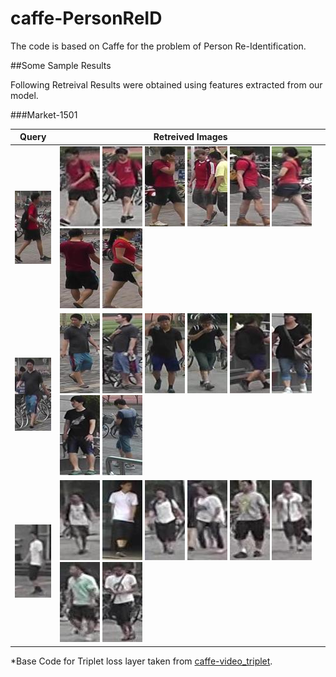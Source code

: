 
# caffe-PersonReID

The code is based on Caffe for the problem of Person Re-Identification. 

##Some Sample Results 

Following Retreival Results were obtained using features extracted from our model.

###Market-1501

Query | Retreived Images |
------| ---------------  |
![](ReID/sampleResults/0004_c1s6_016996_00.jpg) | ![](ReID/sampleResults/0004_c5s3_066212_01.jpg) ![](ReID/sampleResults/0004_c3s3_065619_02.jpg) ![](ReID/sampleResults/0033_c1s6_014296_04.jpg) ![](ReID/sampleResults/1136_c5s3_073612_06.jpg) ![](ReID/sampleResults/1301_c5s3_031815_02.jpg) ![](ReID/sampleResults/0804_c3s2_096753_01.jpg)   ![](ReID/sampleResults/1270_c1s5_051866_02.jpg) ![](ReID/sampleResults/1440_c1s6_007541_02.jpg) |
![](ReID/sampleResults/0005_c1s1_001351_00.jpg) | ![](ReID/sampleResults/0005_c4s1_006951_03.jpg) ![](ReID/sampleResults/0005_c5s1_000401_03.jpg) ![](ReID/sampleResults/1382_c2s3_039207_01.jpg)  ![](ReID/sampleResults/0699_c2s2_051212_02.jpg) ![](ReID/sampleResults/1382_c5s3_054015_02.jpg) ![](ReID/sampleResults/0479_c3s1_125433_04.jpg) ![](ReID/sampleResults/1183_c3s3_006637_02.jpg) ![](ReID/sampleResults/0174_c2s1_053051_04.jpg) |
![](ReID/sampleResults/0016_c1s1_001351_00.jpg) | ![](ReID/sampleResults/0455_c5s1_116245_02.jpg)  ![](ReID/sampleResults/0016_c6s1_011551_01.jpg)  ![](ReID/sampleResults/0473_c5s1_123020_00.jpg) ![](ReID/sampleResults/0646_c5s2_033930_02.jpg) ![](ReID/sampleResults/1395_c5s3_048415_02.jpg)  ![](ReID/sampleResults/0302_c5s1_067748_03.jpg) ![](ReID/sampleResults/0388_c5s1_091548_01.jpg) ![](ReID/sampleResults/1077_c5s2_144199_02.jpg)   |

*Base Code for Triplet loss layer taken from [caffe-video_triplet](https://github.com/xiaolonw/caffe-video_triplet).
